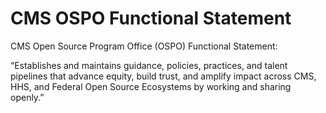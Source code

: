 # CMS OSPO Functional Statement 

CMS Open Source Program Office (OSPO) Functional Statement:

“Establishes and maintains guidance, policies, practices, and talent pipelines that advance equity, build trust, and amplify impact across CMS, HHS, and Federal Open Source Ecosystems by working and sharing openly.”
